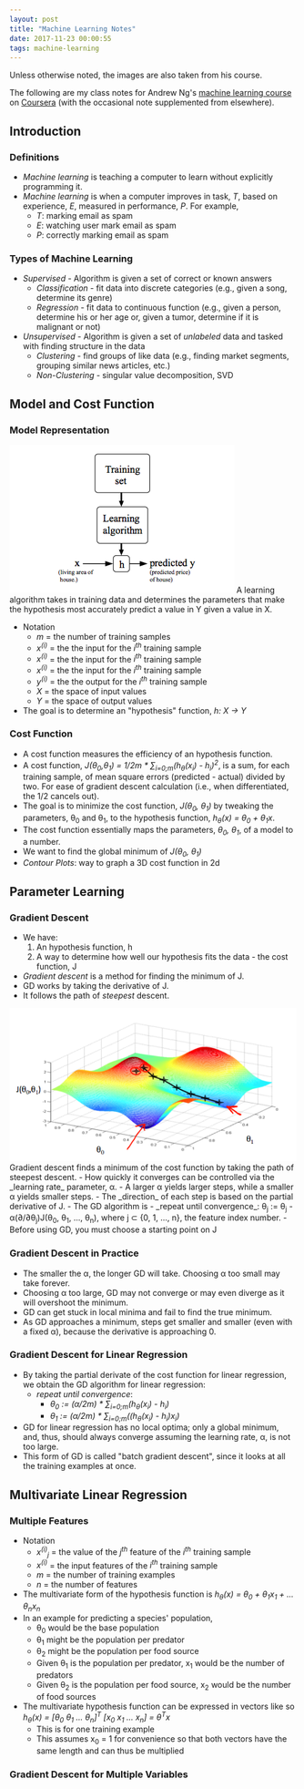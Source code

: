 ```yaml
---
layout: post
title: "Machine Learning Notes"
date: 2017-11-23 00:00:55
tags: machine-learning
---
```

<span class="marginnote">Unless otherwise noted, the images are also taken from his course.</span>

The following are my class notes for Andrew Ng's [machine learning course](https://www.coursera.org/learn/machine-learning/home/welcome) on [Coursera](https://www.coursera.org/) (with the occasional note supplemented from elsewhere).

## Introduction

### Definitions
  - _Machine learning_ is teaching a computer to learn without explicitly programming it.
  - _Machine learning_ is when a computer improves in task, _T_, based on experience, _E_, measured in performance, _P_.  For example,
    - _T_: marking email as spam
    - _E_: watching user mark email as spam
    - _P_: correctly marking email as spam


### Types of Machine Learning
  - _Supervised_ - Algorithm is given a set of correct or known answers
    - _Classification_  - fit data into discrete categories (e.g., given a song, determine its genre)
    - _Regression_ - fit data to continuous function (e.g., given a person, determine his or her age or, given a tumor, determine if it is malignant or not)
  - _Unsupervised_ - Algorithm is given a set of _unlabeled_ data and tasked with finding structure in the data
    - _Clustering_  - find groups of like data (e.g., finding market segments, grouping similar news articles, etc.)
    - _Non-Clustering_ - singular value decomposition, SVD

## Model and Cost Function

### Model Representation
  <span class="marginnote">
    <img src="/img/model.png" alt="Image of how the hypothesis function works with the training data">
    A learning algorithm takes in training data and determines the parameters that make the hypothesis most accurately predict a value in Y given a value in X.
  </span>

  - Notation
    - _m_ = the number of training samples
    - _x<sup>(i)</sup>_ = the the input for the _i<sup>th</sup>_ training sample
    - _x<sup>(i)</sup>_ = the the input for the _i<sup>th</sup>_ training sample
    - _x<sup>(i)</sup>_ = the the input for the _i<sup>th</sup>_ training sample
    - _y<sup>(i)</sup>_ = the the output for the _i<sup>th</sup>_ training sample
    - _X_ = the space of input values
    - _Y_ = the space of output values
  - The goal is to determine an "hypothesis" function, _h: X -> Y_

### Cost Function
  - A cost function measures the efficiency of an hypothesis function.
  - A cost function, _J(θ<sub>0</sub>,θ<sub>1</sub>) = 1/2m * ∑<sub>i=0;m</sub>(h<sub>θ</sub>(x<sub>i</sub>) - h<sub>i</sub>)<sup>2</sup>_, is a sum, for each training sample, of mean square errors (predicted - actual) divided by two<label for="sn-gd" class="margin-toggle sidenote-number"></label>.
  <span class="sidenote">For ease of gradient descent calculation (i.e., when differentiated, the 1/2 cancels out).</span>
  - The goal is to minimize the cost function, _J(θ<sub>0</sub>, θ<sub>1</sub>)_ by tweaking the parameters, θ<sub>0</sub> and θ<sub>1</sub>, to the hypothesis function, _h<sub>θ</sub>(x) = θ<sub>0</sub> + θ<sub>1</sub>x_.
  - The cost function essentially maps the parameters, _θ<sub>0</sub>, θ<sub>1</sub>_, of a model to a number.
  - We want to find the global minimum of _J(θ<sub>0</sub>, θ<sub>1</sub>)_
  - _Contour Plots_: way to graph a 3D cost function in 2d

## Parameter Learning

### Gradient Descent
  - We have:
    1. An hypothesis function, h
    2. A way to determine how well our hypothesis fits the data - the cost function, J
  - _Gradient descent_ is a method for finding the minimum of J.
  - GD works by taking the derivative of J.
  - It follows the path of _steepest_ descent.
  <span class="marginnote">
    <img src="/img/gradient_descent.png" alt="Image of gradient descent in action.">
    Gradient descent finds a minimum of the cost function by taking the path of steepest descent.
  </span>
  - How quickly it converges can be controlled via the _learning rate_ parameter, α.
    - A larger α yields larger steps, while a smaller α yields smaller steps.
    - The _direction_ of each step is based on the partial derivative of J.
  - The GD algorithm is - _repeat until convergence_: θ<sub>j</sub> := θ<sub>j</sub> - α(∂/∂θ<sub>j</sub>)J(θ<sub>0</sub>, θ<sub>1</sub>, ..., θ<sub>n</sub>), where j ⊂ {0, 1, ..., n}, the feature index number.
  - Before using GD, you must choose a starting point on J

### Gradient Descent in Practice
  - The smaller the α, the longer GD will take. Choosing α too small may take forever.
  - Choosing α too large, GD may not converge or may even diverge as it will overshoot the minimum.
  - GD can get stuck in local minima and fail to find the true minimum.
  - As GD approaches a minimum, steps get smaller and smaller (even with a fixed α), because the derivative is approaching 0.

### Gradient Descent for Linear Regression
  - By taking the partial derivate of the cost function for linear regression, we obtain the GD algorithm for linear regression:
    - _repeat until convergence_:
      - _θ<sub>0</sub> := (α/2m) * ∑<sub>i=0;m</sub>(h<sub>θ</sub>(x<sub>i</sub>) - h<sub>i</sub>)_
      - _θ<sub>1</sub> := (α/2m) * ∑<sub>i=0;m</sub>((h<sub>θ</sub>(x<sub>i</sub>) - h<sub>i</sub>)x<sub>i</sub>)_
  - GD for linear regression has no local optima; only a global minimum, and, thus, should always converge assuming the learning rate, α, is not too large.
  - This form of GD is called "batch gradient descent", since it looks at all the training examples at once.

## Multivariate Linear Regression

### Multiple Features
- Notation
  - _x<sup>(i)</sup><sub>j</sub>_ = the value of the _j<sup>th</sup>_ feature of the _i<sup>th</sup>_ training sample
  - _x<sup>(i)</sup>_ = the input features of the _i<sup>th</sup>_ training sample
  - _m_ = the number of training examples
  - _n_ = the number of features
- The multivariate form of the hypothesis function is _h<sub>θ</sub>(x) = θ<sub>0</sub> + θ<sub>1</sub>x<sub>1</sub> + ... θ<sub>n</sub>x<sub>n</sub>_
- In an example for predicting a species' population,
  - θ<sub>0</sub> would be the base population
  - θ<sub>1</sub> might be the population per predator
  - θ<sub>2</sub> might be the population per food source
  - Given θ<sub>1</sub> is the population per predator, x<sub>1</sub> would be the number of predators
  - Given θ<sub>2</sub> is the population per food source, x<sub>2</sub> would be the number of food sources
- The multivariate hypothesis function can be expressed in vectors like so _h<sub>θ</sub>(x) = [θ<sub>0</sub> θ<sub>1</sub> ... θ<sub>n</sub>]<sup>T</sup> [x<sub>0</sub> x<sub>1</sub> ... x<sub>n</sub>] = θ<sup>T</sup>x_
  - This is for one training example
  - This assumes x<sub>0</sub> = 1 for convenience so that both vectors have the same length and can thus be multiplied

### Gradient Descent for Multiple Variables
